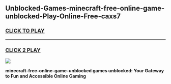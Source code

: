 
## Unblocked-Games-minecraft-free-online-game-unblocked-Play-Online-Free-caxs7
<h3>
<a href="https://premium76.site?title=minecraft-free-online-game-unblocked&ref=26A">CLICK TO PLAY</a></h3>
<hr>

<h3>
<a href="https://premium76.site?title=minecraft-free-online-game-unblocked&ref=26A">CLICK 2 PLAY</a>
  
</h3>

<a href="https://premium76.site?title=minecraft-free-online-game-unblocked&ref=26A"><img src="https://clearcache.store/games.png"></a>


**minecraft-free-online-game-unblocked games unblocked: Your Gateway to Fun and Accessible Online Gaming**
